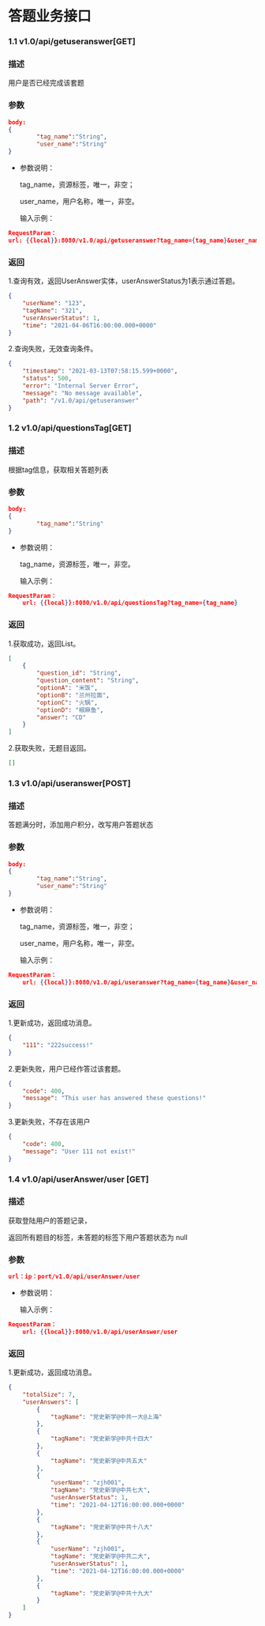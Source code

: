 # 答题业务接口

###  1.1  v1.0/api/getuseranswer[GET]

### 描述

用户是否已经完成该套题

### 参数

```json
body:
{
        "tag_name":"String",
        "user_name":"String"
}
```

- 参数说明：

  tag_name，资源标签，唯一，非空；

  user_name，用户名称，唯一，非空。

  输入示例：

```json
RequestParam：
url: {{local}}:8080/v1.0/api/getuseranswer?tag_name={tag_name}&user_name={user_name}
```

### 返回

1.查询有效，返回UserAnswer实体，userAnswerStatus为1表示通过答题。

``` json
{
    "userName": "123",
    "tagName": "321",
    "userAnswerStatus": 1,
    "time": "2021-04-06T16:00:00.000+0000"
}
```

2.查询失败，无效查询条件。

``` json
{
    "timestamp": "2021-03-13T07:58:15.599+0000",
    "status": 500,
    "error": "Internal Server Error",
    "message": "No message available",
    "path": "/v1.0/api/getuseranswer"
}
```

###  1.2  v1.0/api/questionsTag[GET]

### 描述

根据tag信息，获取相关答题列表

### 参数

```json
body:
{
        "tag_name":"String"
}
```

- 参数说明：

  tag_name，资源标签，唯一，非空。

  输入示例：

```json
RequestParam：
	url: {{local}}:8080/v1.0/api/questionsTag?tag_name={tag_name}
```

### 返回

1.获取成功，返回List<Question>。

``` json
[
    {  
        "question_id": "String",
        "question_content": "String",
        "optionA": "米饭",
        "optionB": "兰州拉面",
        "optionC": "火锅",
        "optionD": "椒麻鱼",
        "answer": "CD"
    }
]
```

2.获取失败，无题目返回。

``` json
[]
```

###  1.3  v1.0/api/useranswer[POST]

### 描述

答题满分时，添加用户积分，改写用户答题状态

### 参数

```json
body:
{
        "tag_name":"String",
        "user_name":"String"
}
```

- 参数说明：

  tag_name，资源标签，唯一，非空；

  user_name，用户名称，唯一，非空。

  输入示例：

```json
RequestParam：
	url: {{local}}:8080/v1.0/api/useranswer?tag_name={tag_name}&user_name={user_name}
```

### 返回

1.更新成功，返回成功消息。

``` json
{
    "111": "222success!"
}
```

2.更新失败，用户已经作答过该套题。

``` json
{
    "code": 400,
    "message": "This user has answered these questions!"
}
```

3.更新失败，不存在该用户

``` json
{
    "code": 400,
    "message": "User 111 not exist!"
}
```

###  1.4  v1.0/api/userAnswer/user [GET]

### 描述

获取登陆用户的答题记录，

返回所有题目的标签，未答题的标签下用户答题状态为 null

### 参数

```json
url：ip：port/v1.0/api/userAnswer/user
```

- 参数说明：

  输入示例：

```json
RequestParam：
	url: {{local}}:8080/v1.0/api/userAnswer/user
```

### 返回

1.更新成功，返回成功消息。

``` json
{
    "totalSize": 7,
    "userAnswers": [
        {
            "tagName": "党史新学@中共一大@上海"
        },
        {
            "tagName": "党史新学@中共十四大"
        },
        {
            "tagName": "党史新学@中共五大"
        },
        {
            "userName": "zjh001",
            "tagName": "党史新学@中共七大",
            "userAnswerStatus": 1,
            "time": "2021-04-12T16:00:00.000+0000"
        },
        {
            "tagName": "党史新学@中共十八大"
        },
        {
            "userName": "zjh001",
            "tagName": "党史新学@中共二大",
            "userAnswerStatus": 1,
            "time": "2021-04-12T16:00:00.000+0000"
        },
        {
            "tagName": "党史新学@中共十九大"
        }
    ]
}
```

